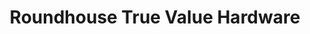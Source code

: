 ---
title: "Roundhouse True Value Hardware"
url: /newfoundland/roundhouse-true-value-hardware/
shop: hardware
---